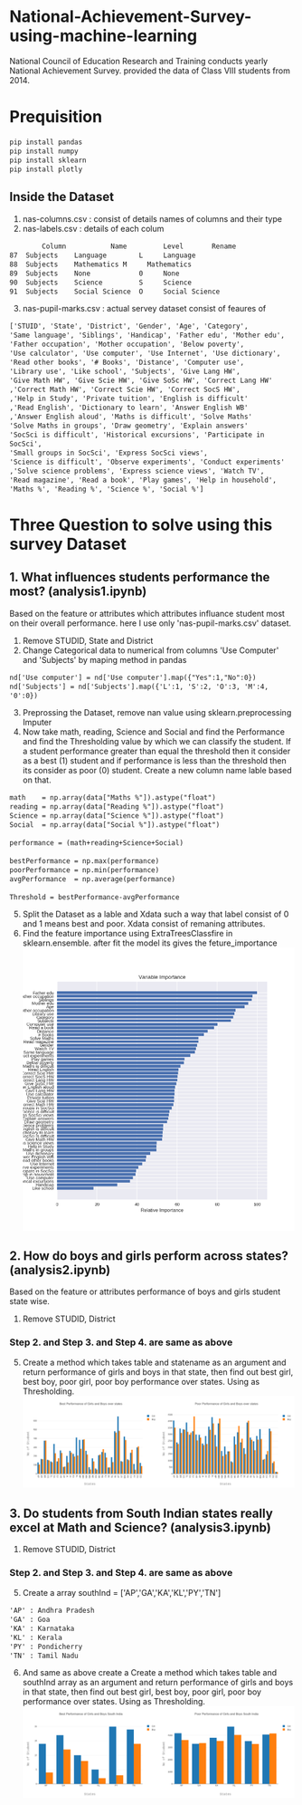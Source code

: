 # National-Achievement-Survey-using-machine-learning
National Council of Education Research and Training conducts yearly National Achievement Survey. provided the data of Class VIII students from 2014.


# Prequisition

```
pip install pandas
pip install numpy
pip install sklearn
pip install plotly

```

## Inside the Dataset
1. nas-columns.csv : consist of details names of columns and their type
2. nas-labels.csv : details of each colum

```
        Column	         Name	      Level       Rename
87	Subjects	Language        L	  Language
88	Subjects	Mathematics	M	  Mathematics
89	Subjects	None	        0	  None
90	Subjects	Science	        S	  Science
91	Subjects	Social Science  O	  Social Science

```
3. nas-pupil-marks.csv : actual servey dataset consist of feaures of 

```
['STUID', 'State', 'District', 'Gender', 'Age', 'Category',
'Same language', 'Siblings', 'Handicap', 'Father edu', 'Mother edu',
'Father occupation', 'Mother occupation', 'Below poverty',
'Use calculator', 'Use computer', 'Use Internet', 'Use dictionary',
'Read other books', '# Books', 'Distance', 'Computer use',
'Library use', 'Like school', 'Subjects', 'Give Lang HW',
'Give Math HW', 'Give Scie HW', 'Give SoSc HW', 'Correct Lang HW'
,'Correct Math HW', 'Correct Scie HW', 'Correct SocS HW',
,'Help in Study', 'Private tuition', 'English is difficult'
,'Read English', 'Dictionary to learn', 'Answer English WB'
,'Answer English aloud', 'Maths is difficult', 'Solve Maths'   
'Solve Maths in groups', 'Draw geometry', 'Explain answers'
'SocSci is difficult', 'Historical excursions', 'Participate in SocSci',
'Small groups in SocSci', 'Express SocSci views',
'Science is difficult', 'Observe experiments', 'Conduct experiments'
,'Solve science problems', 'Express science views', 'Watch TV',
'Read magazine', 'Read a book', 'Play games', 'Help in household',
'Maths %', 'Reading %', 'Science %', 'Social %']
```

# Three Question to solve using this survey Dataset
## 1. What influences students performance the most? (analysis1.ipynb)
Based on the feature or attributes which attributes influance student most on their overall performance. here I use only 'nas-pupil-marks.csv' dataset.
1. Remove STUDID, State and District 
2. Change Categorical data to numerical from columns 'Use Computer' and 'Subjects' by maping method in pandas
```
nd['Use computer'] = nd['Use computer'].map({"Yes":1,"No":0})
nd['Subjects'] = nd['Subjects'].map({'L':1, 'S':2, 'O':3, 'M':4, '0':0})
```
3. Preprossing the Dataset, remove nan value using sklearn.preprocessing Imputer
4. Now take math, reading, Science and Social and find the Performance and find the Thresholding value by which we can classify the student.
If a student performance greater than equal the threshold then it consider as a best (1) student and if performance is less than the threshold then its consider as poor (0) student. Create a new column name lable based on that.

```
math    = np.array(data["Maths %"]).astype("float")
reading = np.array(data["Reading %"]).astype("float")
Science = np.array(data["Science %"]).astype("float")
Social  = np.array(data["Social %"]).astype("float")

performance = (math+reading+Science+Social)

bestPerformance = np.max(performance)
poorPerformance = np.min(performance)
avgPerformance  = np.average(performance)

Threshold = bestPerformance-avgPerformance

```
5. Split the Dataset as a lable and Xdata such a way that label consist of 0 and 1 means best and poor. 
Xdata consist of remaning attributes.
6. Find the feature importance using ExtraTreesClassfire in sklearn.ensemble.
after fit the model its gives the feture_importance
![Alt text](influence.png?raw=true "influence") 



## 2. How do boys and girls perform across states? (analysis2.ipynb)
Based on the feature or attributes performance of boys and girls student state wise.

1. Remove STUDID, District

### Step 2. and Step 3. and Step 4. are same as above
5. Create a method which takes table and statename as an argument and return performance of girls and boys in that state, then find out best girl, best boy, poor girl, poor boy performance over states. Using as Thresholding.
![Alt text](im1.png?raw=true "states") 

## 3. Do students from South Indian states really excel at Math and Science? (analysis3.ipynb)
1. Remove STUDID, District
### Step 2. and Step 3. and Step 4. are same as above
5. Create a array southInd = ['AP','GA','KA','KL','PY','TN'] 
```
'AP' : Andhra Pradesh
'GA' : Goa
'KA' : Karnataka
'KL' : Kerala
'PY' : Pondicherry
'TN' : Tamil Nadu
```
6. And same as above create a Create a method which takes table and southInd array as an argument and return performance of girls and boys in that state, then find out best girl, best boy, poor girl, poor boy performance over states. Using as Thresholding.
![Alt text](im2.png?raw=true "southinda") 



















